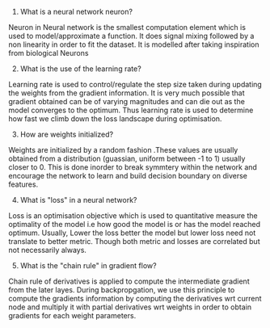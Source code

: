 
1. What is a neural network neuron?

Neuron in Neural network is the smallest computation element which is used to model/approximate a function. It does signal mixing followed by a non linearity in order to fit the dataset. It is modelled after taking inspiration from biological Neurons


2. What is the use of the learning rate?

Learning rate is used to control/regulate the step size taken during updating the weights from the gradient information. It is very much possible that gradient obtained can be of varying magnitudes and can die out as the model converges to the optimum. Thus learning rate is used to determine how fast we climb down the loss landscape during optimisation. 


3. How are weights initialized?

Weights are initialized by a random fashion .These values are usually obtained from a distribution (guassian, uniform between -1 to 1) usually closer to 0. This is done inorder to break symmtery within the network and encourage the network to learn and build decision boundary on diverse features.


4. What is "loss" in a neural network?

Loss is an optimisation objective  which is used to quantitative measure the optimality of the model i.e how good the model is or has the model reached optimum. Usually, Lower the loss better the model but lower loss need not translate to better metric. Though both metric and losses are correlated but not necessarily always.


5. What is the "chain rule" in gradient flow?

Chain rule of derivatives is applied to compute the intermediate gradient from the later layes. During backpropgation, we use this principle to compute the gradients  information by computing the derivatives wrt current node and multiply it with partial derivatives wrt weights in order to obtain gradients for each weight parameters.
